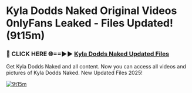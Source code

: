 # Kyla Dodds Naked Original Videos 0nlyFans Leaked - Files Updated! (9t15m)

<h3>🔴 CLICK HERE 🌐==►► <a href="https://tinyurl.com/up5wt9bj" rel="nofollow">Kyla Dodds Naked Updated Files</a></h3>

Get Kyla Dodds Naked and all content. Now you can access all videos and pictures of Kyla Dodds Naked. New Updated Files 2025!

[![9t15m](https://i.imgur.com/ABiUzMV.gif)](https://tinyurl.com/up5wt9bj)
